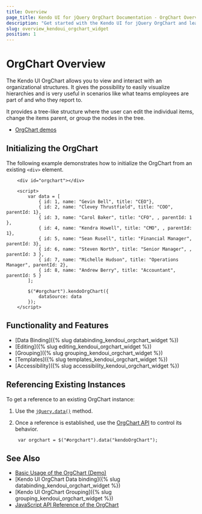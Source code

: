 ```yaml
---
title: Overview
page_title: Kendo UI for jQuery OrgChart Documentation - OrgChart Overview
description: "Get started with the Kendo UI for jQuery OrgChart and learn about its features and how to initialize the widget."
slug: overview_kendoui_orgchart_widget
position: 1
---
```


# OrgChart Overview

The Kendo UI OrgChart allows you to view and interact with an organizational structures. It gives the possibility to easily visualize hierarchies and is very useful in scenarios like what teams employees are part of and who they report to. 

It provides a tree-like structure where the user can edit the individual items, change the items parent, or group the nodes in the tree.

* [OrgChart demos](https://demos.telerik.com/kendo-ui/orgchart/index) 

## Initializing the OrgChart

The following example demonstrates how to initialize the OrgChart from an existing `<div>` element. 

```dojo    
    <div id="orgchart"></div>

    <script>
        var data = [
            { id: 1, name: "Gevin Bell", title: "CEO"},
            { id: 2, name: "Clevey Thrustfield", title: "COO", parentId: 1},
            { id: 3, name: "Carol Baker", title: "CFO", , parentId: 1 },
            { id: 4, name: "Kendra Howell", title: "CMO", , parentId: 1},
            { id: 5, name: "Sean Rusell", title: "Financial Manager", parentId: 3},
            { id: 6, name: "Steven North", title: "Senior Manager", , parentId: 3 },
            { id: 7, name: "Michelle Hudson", title: "Operations Manager", parentId: 2},
            { id: 8, name: "Andrew Berry", title: "Accountant", parentId: 5 }            
        ];
       
        $("#orgchart").kendoOrgChart({
            dataSource: data
        });
    </script>
```

## Functionality and Features

* [Data Binding]({% slug databinding_kendoui_orgchart_widget %})
* [Editing]({% slug editing_kendoui_orgchart_widget %})
* [Grouping]({% slug grouping_kendoui_orgchart_widget %})
* [Templates]({% slug templates_kendoui_orgchart_widget %})
* [Accessibility]({% slug accessibility_kendoui_orgchart_widget %})

## Referencing Existing Instances

To get a reference to an existing OrgChart instance:

1. Use the [`jQuery.data()`](https://api.jquery.com/jQuery.data/) method.
1. Once a reference is established, use the [OrgChart API](/api/javascript/ui/orgchart) to control its behavior.

        var orgchart = $("#orgchart").data("kendoOrgChart");

## See Also

* [Basic Usage of the OrgChart (Demo)](https://demos.telerik.com/kendo-ui/orgchart/index)
* [Kendo UI OrgChart Data binding]({% slug databinding_kendoui_orgchart_widget %})
* [Kendo UI OrgChart Grouping]({% slug grouping_kendoui_orgchart_widget %})
* [JavaScript API Reference of the OrgChart](/api/javascript/ui/orgchart)
